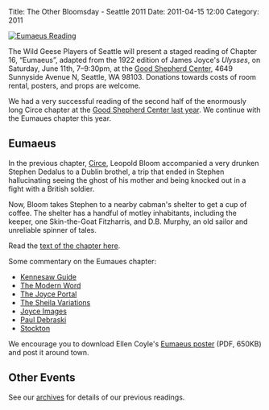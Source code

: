 Title: The Other Bloomsday - Seattle 2011
Date: 2011-04-15 12:00
Category: 2011

[![Eumaeus Reading]({filename}/posters/2011-Eumaeus-Poster.png)]({filename}/posters/2011-Eumaeus-Poster.pdf "Download Eumaeus Poster")

The Wild Geese Players of Seattle will present
a staged reading of Chapter 16, “Eumaeus”,
adapted from the 1922 edition of James Joyce's *Ulysses*,
on Saturday, June 11th, 7–9:30pm, at the
[Good Shepherd Center](http://maps.google.com/maps/place?cid=7930079675223594474),
4649 Sunnyside Avenue N, Seattle, WA 98103.
Donations towards costs of room rental, posters, and props are welcome.

We had a very successful reading of the second half of the enormously
long Circe chapter at the [Good Shepherd Center last year]({filename}2010.md).
We continue with the Eumaues chapter this year.

## Eumaeus

In the previous chapter, [Circe]({filename}2010.md),
Leopold Bloom accompanied a very drunken Stephen Dedalus to a Dublin brothel,
a trip that ended in Stephen hallucinating seeing the ghost of his mother
and being knocked out in a fight with a British soldier.

Now, Bloom takes Stephen to a nearby cabman's shelter to get a cup of coffee.
The shelter has a handful of motley inhabitants,
including the keeper, one Skin-the-Goat Fitzharris,
and D.B. Murphy, an old sailor and unreliable spinner of tales.

Read the [text of the chapter here](http://www.readprint.com/chapter-6377/Ulysses-James-Joyce).

Some commentary on the Eumaues chapter:

-   [Kennesaw Guide](http://ksumail.kennesaw.edu/~mglosup/ulysses/eumaeus.htm)
-   [The Modern Word](http://www.themodernword.com/joyce/)
-   [The Joyce Portal](http://www.robotwisdom.com/jaj/ulysses/index.html#eumeus)
-   [The Sheila Variations](http://www.sheilaomalley.com/?p=7631)
-   [Joyce Images](http://www.joyceimages.com/chapter/16/)
-   [Paul Debraski](http://ijustreadaboutthat.wordpress.com/2010/08/23/james-joyce%E2%80%93week-7-ulysses-1922-eumaeus-ithaca/)
-   [Stockton](http://loki.stockton.edu/~kinsellt/projects/ulysses/storyReader$52.html)

We encourage you to download Ellen Coyle's
[Eumaeus poster]({filename}/posters/2011-Eumaeus-Poster.pdf "Download Eumaeus Poster")
(PDF, 650KB) and post it around town.

## Other Events

See our [archives]({filename}/archives.md) for details of our previous readings.
